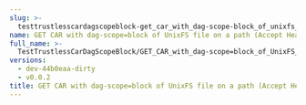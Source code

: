```yaml
---
slug: >-
  testtrustlesscardagscopeblock-get_car_with_dag-scope-block_of_unixfs_file_on_a_path_(accept_header)
name: GET CAR with dag-scope=block of UnixFS file on a path (Accept Header)
full_name: >-
  TestTrustlessCarDagScopeBlock/GET_CAR_with_dag-scope=block_of_UnixFS_file_on_a_path_(Accept_Header)
versions:
  - dev-44b0eaa-dirty
  - v0.0.2
title: GET CAR with dag-scope=block of UnixFS file on a path (Accept Header)
---
```



